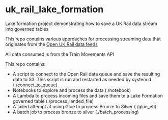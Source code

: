 # uk_rail_lake_formation
Lake formation project demonstrating how to save a UK Rail data stream into governed tables

This repo contains various approaches for processing streaming data that originates
from the [Open UK Rail data feeds](https://www.networkrail.co.uk/who-we-are/transparency-and-ethics/transparency/open-data-feeds/)

All data consumed is from the Train Movements API

This repo contains:
- A script to connect to the Open Rail data queue and save the resulting data to S3. This script is run and restarted as needed by system.d (./connect_to_queue)
- Notebooks to explore and process the data (./notebook)
- A Lambda to process incoming files and save them to a Lake Formation governed table (./process_landed_file)
- A failed attempt at using Glue to process Bronze to Silver (./glue_etl)
- A batch job to process bronze to silver (./batch_processing)
